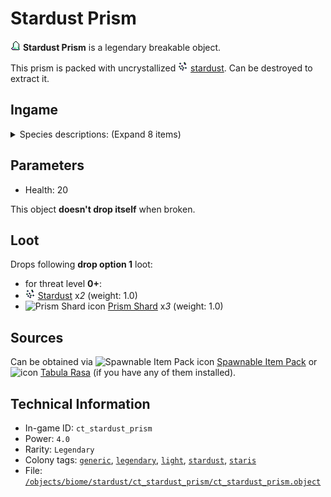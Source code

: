 # Stardust Prism

<img src="https://raw.githubusercontent.com/Ceterai/Enternia/main/objects/biome/stardust/ct_stardust_prism/icon.png" alt="Stardust Prism icon" loading="lazy" height="16px" width="auto" /> **Stardust Prism** is a legendary breakable object.

This prism is packed with uncrystallized <img src="https://raw.githubusercontent.com/Ceterai/Enternia/main/items/generic/crafting/ct_stardust.png" alt="Stardust icon" loading="lazy" height="16px" width="auto" /> [stardust](https://ceterai.github.io/MyEnternia/Wiki/Stardust). Can be destroyed to extract it.

## Ingame

<details markdown="1"><summary>Species descriptions: (Expand 8 items)</summary>

- Alta: That large prism in the middle contains pure stardust. I can just break it to get it.
- Apex: Light is refracted as it passes through this prism.
- Avian: This crystal refracts light into pretty patterns.
- Floran: Colours burssst out of this rock. Makes Floran curious.
- Glitch: Bewildered. I find these prism rocks to be quite mesmerising.
- Human: These rocks are responsible for the impressive light show.
- Hylotl: Prisms are a true wonder of the natural world.
- Novakid: I enjoy a good light show!

</details>

## Parameters

- Health: 20

This object **doesn't drop itself** when broken.

## Loot

Drops following **drop option 1** loot:

- for threat level **0+**:
- <img src="https://raw.githubusercontent.com/Ceterai/Enternia/main/items/generic/crafting/ct_stardust.png" alt="Stardust icon" loading="lazy" height="16px" width="auto" /> [Stardust](https://ceterai.github.io/MyEnternia/Wiki/Stardust) x*2* (weight: 1.0)
- <img src="https://starbounder.org/mediawiki/images/c/c0/Prism_Shard.png" alt="Prism Shard icon" loading="lazy" height="10px" width="10px" /> [Prism Shard](https://starbounder.org/Prism_Shard) x*3* (weight: 1.0)

## Sources

Can be obtained via <img src="https://raw.githubusercontent.com/Silverfeelin/Starbound-SpawnableItemPack/master/interface/sip/iconSmall.png" alt="Spawnable Item Pack icon" width="18" height="14"/> [Spawnable Item Pack](https://steamcommunity.com/sharedfiles/filedetails/?id=733665104) or <img src="https://steamuserimages-a.akamaihd.net/ugc/263843960696222713/3EC9A7C005541F7D577EBCB8C5736B4EFC9973D6/" alt="icon" width="8" height="12"/> [Tabula Rasa](https://community.playstarbound.com/resources/the-tabula-rasa.3222/) (if you have any of them installed).

## Technical Information

- In-game ID: `ct_stardust_prism`
- Power: `4.0`
- Rarity: `Legendary`
- Colony tags: [`generic`](https://ceterai.github.io/MyEnternia/Wiki/Tags/Generic), [`legendary`](https://ceterai.github.io/MyEnternia/Wiki/Tags/Legendary), [`light`](https://ceterai.github.io/MyEnternia/Wiki/Tags/Light), [`stardust`](https://ceterai.github.io/MyEnternia/Wiki/Tags/Stardust), [`staris`](https://ceterai.github.io/MyEnternia/Wiki/Tags/Staris)
- File: [`/objects/biome/stardust/ct_stardust_prism/ct_stardust_prism.object`](https://github.com/Ceterai/Enternia/blob/main/objects/biome/stardust/ct_stardust_prism/ct_stardust_prism.object)
